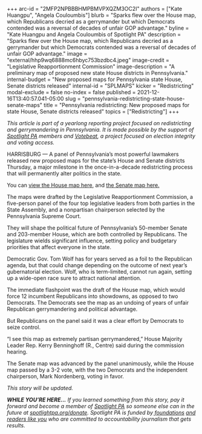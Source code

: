 +++
arc-id = "2MFP2NPBBBHMPBMVPXQZM3OC2I"
authors = ["Kate Huangpu", "Angela Couloumbis"]
blurb = "Sparks flew over the House map, which Republicans decried as a gerrymander but which Democrats contended was a reversal of decades of unfair GOP advantage."
byline = "Kate Huangpu and Angela Couloumbis of Spotlight PA"
description = "Sparks flew over the House map, which Republicans decried as a gerrymander but which Democrats contended was a reversal of decades of unfair GOP advantage."
image = "external/hhp9wq6888mc6hbyc753bzdbc4.jpeg"
image-credit = "Legislative Reapportionment Commission"
image-description = "A preliminary map of proposed new state House districts in Pennsylvania."
internal-budget = "New proposed maps for Pennsylvania state House, Senate districts released"
internal-id = "SPLMAPS"
kicker = "Redistricting"
modal-exclude = false
no-index = false
published = 2021-12-16T13:40:57.041-05:00
slug = "pennsylvania-redistricting-state-house-senate-maps"
title = "Pennsylvania redistricting: New proposed maps for state House, Senate districts released"
topics = ["Redistricting"]
+++

<i>This article is part of a yearlong reporting project focused on redistricting and gerrymandering in Pennsylvania. It is made possible by the support of </i><a href="https://www.spotlightpa.org/"><i>Spotlight PA</i></a><i> members and </i><a href="https://votebeat.org/"><i>Votebeat</i></a><i>, a project focused on election integrity and voting access.</i>

HARRISBURG — A panel of Pennsylvania’s most powerful lawmakers released new proposed maps for the state’s House and Senate districts Thursday, a major milestone in the once-in-a-decade redistricting process that will permanently alter politics in the state.

You can <a href="https://davesredistricting.org/maps#viewmap::5db459af-cfbf-42d0-839e-30230a97f34e">view the House map here</a>, and <a href="https://davesredistricting.org/maps#viewmap::fc8ff861-6dd6-451b-b080-89c63bc95b0e" target="_blank">the Senate map here.</a> 

The maps were drafted by the Legislative Reapportionment Commission, a five-person panel of the four top legislative leaders from both parties in the State Assembly, and a nonpartisan chairperson selected by the Pennsylvania Supreme Court.

They will shape the political future of Pennsylvania’s 50-member Senate and 203-member House, which are both controlled by Republicans. The legislature wields significant influence, setting policy and budgetary priorities that affect everyone in the state.

Democratic Gov. Tom Wolf has for years served as a foil to the Republican agenda, but that could change depending on the outcome of next year’s gubernatorial election. Wolf, who is term-limited, cannot run again, setting up a wide-open race sure to attract national attention.

The immediate flashpoint was the draft of the House map, which would force 12 incumbent Republicans into showdowns, as opposed to two Democrats. The Democrats see the map as an undoing of years of unfair Republican gerrymandering and political advantage.

But Republicans on the panel said it was a clear effort by Democrats to seize control.

“I see this map as extremely partisan gerrymandered,” House Majority Leader Rep. Kerry Benninghoff (R., Centre) said during the commission hearing.

The Senate map was advanced by the panel unanimously, while the House map passed by a 3-2 vote, with the two Democrats and the independent chairperson, Mark Nordenberg, voting in favor.

<i>This story will be updated.</i>

<i><b>WHILE YOU’RE HERE...</b></i><i> If you learned something from this story, pay it forward and become a member of </i><a href="https://www.spotlightpa.org/"><i>Spotlight PA</i></a><i> so someone else can in the future at </i><a href="http://spotlightpa.org/donate"><i>spotlightpa.org/donate</i></a><i>. Spotlight PA is funded by</i><a href="https://www.spotlightpa.org/support"><i> foundations</i></a><i> </i><a href="https://www.spotlightpa.org/support"><i>and readers like you</i></a><i> who are committed to accountability journalism that gets results.</i>
